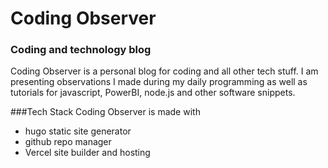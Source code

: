# Coding Observer

### Coding and technology blog

Coding Observer is a personal blog for coding and all other tech stuff. I am presenting observations I made during my daily programming as well as tutorials for javascript, PowerBI, node.js and other software snippets.

###Tech Stack
Coding Observer is made with

+ hugo static site generator
+ github repo manager
+ Vercel site builder and hosting
